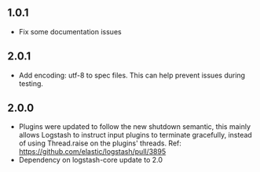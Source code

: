 ## 1.0.1
  - Fix some documentation issues

## 2.0.1
 - Add encoding: utf-8 to spec files. This can help prevent issues during testing.
## 2.0.0
 - Plugins were updated to follow the new shutdown semantic, this mainly allows Logstash to instruct input plugins to terminate gracefully, 
   instead of using Thread.raise on the plugins' threads. Ref: https://github.com/elastic/logstash/pull/3895
 - Dependency on logstash-core update to 2.0

